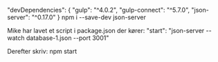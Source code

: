 "devDependencies": {
    "gulp": "^4.0.2",
    "gulp-connect": "^5.7.0",
    "json-server": "^0.17.0"
  }
npm i --save-dev json-server

Mike har lavet et script i package.json der kører: 
"start": "json-server --watch database-1.json --port 3001"

Derefter skriv:
npm start
